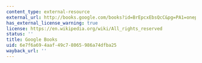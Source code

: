```yaml
---
content_type: external-resource
external_url: http://books.google.com/books?id=BrEpcxEbsQcC&pg=PA1=onepage
has_external_license_warning: true
license: https://en.wikipedia.org/wiki/All_rights_reserved
status: ''
title: Google Books
uid: 6e7f6a69-4aaf-49c7-8065-986a74dfba25
wayback_url: ''
---
```

